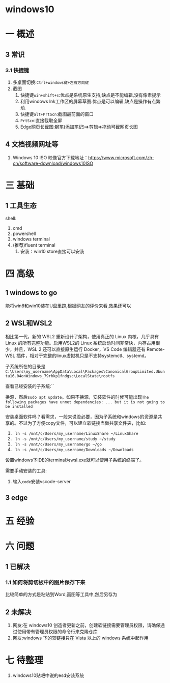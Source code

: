 # windows10
# 一 概述
## 3 常识
### 3.1 快捷键
1. 多桌面切换:`Ctrl+windows键+左右方向键`
2. 截图
    1. 快捷键`win+shift+s`:优点是系统原生支持,缺点是不能编辑,没有像素提示
    2. 利用windows lnk工作区的屏幕草图:优点是可以编辑,缺点是操作有点繁琐.
    3. 快捷键`alt+PrtScn`:截图最前面的窗口
    4. `PrtScn`:直接截取全屏
    5. Edge网页长截图:钢笔(添加笔记)=>剪辑=>拖动可截网页长图
    
## 4 文档视频网址等
1. Windows 10 ISO 映像官方下载地址：https://www.microsoft.com/zh-cn/software-download/windows10ISO

# 三 基础
## 1 工具生态
shell:
1. cmd
2. powershell
3. windows terminal
4. (推荐)fluent terminal
    1. 安装：win10 store直接可以安装

# 四 高级
## 1 windows to go
能将win8和win10装在U盘里跑,根据网友的评价来看,效果还可以

## 2 WSL和WSL2
相比第一代，新的 WSL2 重新设计了架构，使用真正的 Linux 内核，几乎具有 Linux 的所有完整功能。启用WSL2的 Linux 系统启动时间非常快，内存占用很少，并且，WSL 2 还可以直接原生运行 Docker，VS Code 编辑器还有 Remote-WSL 插件，相对于完整的linux虚拟机只是不支持systemctl、systemd。

子系统所在的目录是`C:\Users\my_username\AppData\Local\Packages\CanonicalGroupLimited.Ubuntu16.04onWindows_79rhkp1fndgsc\LocalState\rootfs`

查看已经安装的子系统:``

换源，然后`sudo apt update`。如果不换源，安装软件的时候可能出现`The following packages have unmet dependencies: ... but it is not going to be installed`

安装桌面软件吗？看需求，一般来说没必要，因为子系统和windows的资源是共享的。不过为了方便copy文件，可以建立软链接当做共享文件夹，比如:
1. ` ln -s /mnt/c/Users/my_username/LinuxShare ~/LinuxShare`
2. ` ln -s /mnt/c/Users/my_username/study ~/study`  
2. ` ln -s /mnt/c/Users/my_username/go ~/go`
2. ` ln -s /mnt/c/Users/my_username/Downloads ~/Downloads`

设置windows下IDE的terminal为wsl.exe就可以使用子系统的终端了。

需要手动安装的工具:
1. 输入`code`安装vscode-server

## 3 edge

# 五 经验
# 六 问题
## 1 已解决
### 1.1 如何将剪切板中的图片保存下来
比较简单的方式是粘贴到Word,画图等工具中,然后另存为

## 2 未解决
1. 网友:在 windows10 创造者更新之前，创建软链接需要管理员权限，请确保通过使用带有管理员权限的命令行来克隆仓库
2. 网友:windows 下的软链接只在 Vista 以上的 windows 系统中起作用

# 七 待整理
1. windows10贴吧中说的esd安装系统